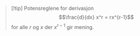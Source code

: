 > [!tip] Potensreglene for derivasjon
> $$\frac{d}{dx} x^r = rx^{r-1}$$  for alle $r$ og $x$ der $x^{r-1}$ gir mening.

